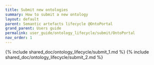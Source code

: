 ```yaml
---
title: Submit new ontologies
summary: How to submit a new ontology
layout: default
parent: Semantic artefacts lifecycle @OntoPortal
grand_parent: Users guide
permalink: user_guide/ontology_lifecycle/submit/OntoPortal
nav_order: 1
---
```




{% include shared_doc/ontology_lifecycle/submit_1.md  %}
{% include shared_doc/ontology_lifecycle/submit_2.md  %}